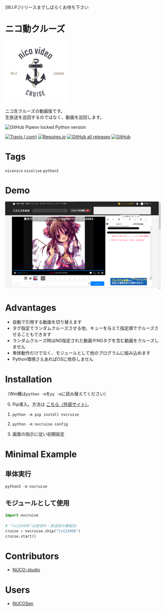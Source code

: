 \[W.I.P.\]リリースまでしばらくお待ち下さい

# ニコ動クルーズ

![logo](doc/logo.png)

<!-- # Short Description -->

ニコ生クルーズの動画版です。<br />
生放送を巡回するのではなく、動画を巡回します。

<!-- # Badges -->

![GitHub Pipenv locked Python version](https://img.shields.io/github/pipenv/locked/python-version/NUCO-studio/Nico-video-cruise?style=for-the-badge)

[![Travis (.com)](https://img.shields.io/travis/com/NUCO-studio/Nico-video-cruise)](https://www.travis-ci.com/github/NUCO-studio/Nico-video-cruise)
[![Requires.io](https://img.shields.io/requires/github/NUCO-studio/Nico-video-cruise)](https://requires.io/github/NUCO-studio/Nico-video-cruise/requirements/)
[![GitHub all releases](https://img.shields.io/github/downloads/NUCO-studio/Nico-video-cruise/total)](https://github.com/NUCO-studio/Nico-video-cruise/releases)
[![GitHub](https://img.shields.io/github/license/NUCO-studio/Nico-video-cruise)](https://github.com/NUCO-studio/Nico-video-cruise/blob/master/LICENSE)

# Tags

`niconico` `nicolive` `python3`

# Demo

![Demo](doc/demo.png)

# Advantages

- 自動で引用する動画を切り替えます
- タグ指定でランダムクルーズさせる他、キューを与えて指定順でクルーズさせることもできます
- ランダムクルーズ時はNG指定された動画やNGタグを含む動画をクルーズしません
- 単体動作だけでなく、モジュールとして他のプログラムに組み込めます
- Python環境さえあればOSに依存しません

# Installation

（Win機は`python -m`を`py -m`に読み替えてください）

0. Pip導入。方法は [こちら（外部サイト）](https://pip.pypa.io/en/stable/installing/)。

1. `python -m pip install nvcruise`

2. `python -m nvcruise config`

3. 画面の指示に従い初期設定

# Minimal Example

## 単体実行

`python3 -m nvcruise`

## モジュールとして使用

```python 
import nvcruise

# "lv123456"は放送中・放送前の番組ID
cruise = nvcruise.ship("lv123456")
cruise.start()
```

# Contributors

- [NUCO-studio](https://github.com/NUCO-studio)

# Users

- [NUCOSen](https://nucosen.live)

<!-- CREATED_BY_LEADYOU_README_GENERATOR -->